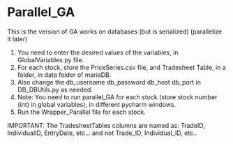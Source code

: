# Parallel_GA
This is the version of GA works on databases (but is serialized) (parallelize it later)

1. You need to enter the desired values of the variables, in GlobalVariables.py file.
2. For each stock, store the PriceSeries.csv file, and Tradesheet Table, in a folder, in data folder of mariaDB.
3. Also change the 
        db_username
        db_password 
        db_host 
        db_port 
    in DB_DBUtils.py as needed.
4. Note: You need to run parallel_GA for each stock (store stock number (int) in global variables), in different pycharm windows.
5. Run the Wrapper_Parallel file for each stock.

IMPORTANT: The TradesheetTables columns are named as: TradeID, IndividualID, EntryDate, etc... and not Trade_ID, Individual_ID, etc..